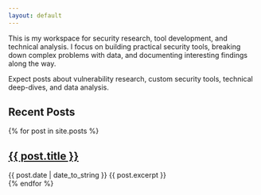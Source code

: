 ```yaml
---
layout: default
---
```


This is my workspace for security research, tool development, and technical analysis. I focus on building practical security tools, breaking down complex problems with data, and documenting interesting findings along the way.

Expect posts about vulnerability research, custom security tools, technical deep-dives, and data analysis. 

## Recent Posts

{% for post in site.posts %}
<div class="post">
  <h2 class="post-title">
    <a href="{{ post.url }}">{{ post.title }}</a>
  </h2>
  <span class="post-date">{{ post.date | date_to_string }}</span>
  {{ post.excerpt }}
</div>
{% endfor %}
